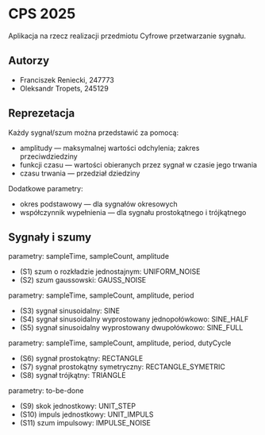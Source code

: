 # CPS 2025
Aplikacja na rzecz realizacji przedmiotu Cyfrowe przetwarzanie sygnału.

## Autorzy

- Franciszek Reniecki, 247773
- Oleksandr Tropets, 245129

## Reprezetacja
Każdy sygnał/szum można przedstawić za pomocą:
- amplitudy — maksymalnej wartości odchylenia; zakres przeciwdziedziny
- funkcji czasu — wartości obieranych przez sygnał w czasie jego trwania 
- czasu trwania — przedział dziedziny

Dodatkowe parametry:
- okres podstawowy — dla sygnałów okresowych
- współczynnik wypełnienia — dla sygnału prostokątnego i trójkątnego 

## Sygnały i szumy
parametry: sampleTime, sampleCount, amplitude
- (S1) szum o rozkładzie jednostajnym: UNIFORM_NOISE
- (S2) szum gaussowski: GAUSS_NOISE

parametry: sampleTime, sampleCount, amplitude, period
- (S3) sygnał sinusoidalny: SINE
- (S4) sygnał sinusoidalny wyprostowany jednopołówkowo: SINE_HALF
- (S5) sygnał sinusoidalny wyprostowany dwupołówkowo: SINE_FULL

parametry: sampleTime, sampleCount, amplitude, period, dutyCycle 
- (S6) sygnał prostokątny: RECTANGLE
- (S7) sygnał prostokątny symetryczny: RECTANGLE_SYMETRIC  
- (S8) sygnał trójkątny: TRIANGLE

parametry: to-be-done
- (S9) skok jednostkowy: UNIT_STEP
- (S10) impuls jednostkowy: UNIT_IMPULS
- (S11) szum impulsowy: IMPULSE_NOISE

